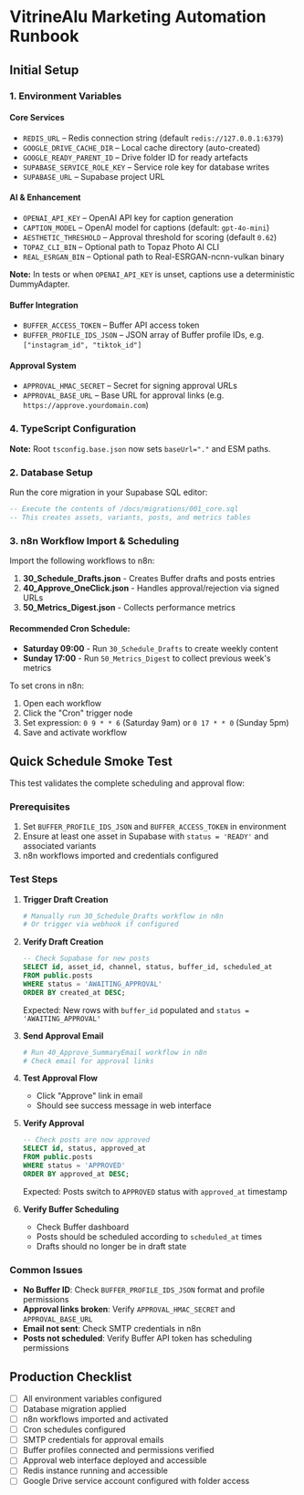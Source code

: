 # VitrineAlu Marketing Automation Runbook

## Initial Setup

### 1. Environment Variables

#### Core Services
- `REDIS_URL` – Redis connection string (default `redis://127.0.0.1:6379`)
- `GOOGLE_DRIVE_CACHE_DIR` – Local cache directory (auto-created)
- `GOOGLE_READY_PARENT_ID` – Drive folder ID for ready artefacts
- `SUPABASE_SERVICE_ROLE_KEY` – Service role key for database writes
- `SUPABASE_URL` – Supabase project URL

#### AI & Enhancement
- `OPENAI_API_KEY` – OpenAI API key for caption generation
- `CAPTION_MODEL` – OpenAI model for captions (default: `gpt-4o-mini`)
- `AESTHETIC_THRESHOLD` – Approval threshold for scoring (default `0.62`)
- `TOPAZ_CLI_BIN` – Optional path to Topaz Photo AI CLI
- `REAL_ESRGAN_BIN` – Optional path to Real-ESRGAN-ncnn-vulkan binary

**Note:** In tests or when `OPENAI_API_KEY` is unset, captions use a deterministic DummyAdapter.

#### Buffer Integration
- `BUFFER_ACCESS_TOKEN` – Buffer API access token
- `BUFFER_PROFILE_IDS_JSON` – JSON array of Buffer profile IDs, e.g. `["instagram_id", "tiktok_id"]`

#### Approval System
- `APPROVAL_HMAC_SECRET` – Secret for signing approval URLs
- `APPROVAL_BASE_URL` – Base URL for approval links (e.g. `https://approve.yourdomain.com`)

### 4. TypeScript Configuration

**Note:** Root `tsconfig.base.json` now sets `baseUrl="."` and ESM paths.

### 2. Database Setup

Run the core migration in your Supabase SQL editor:

```sql
-- Execute the contents of /docs/migrations/001_core.sql
-- This creates assets, variants, posts, and metrics tables
```

### 3. n8n Workflow Import & Scheduling

Import the following workflows to n8n:

1. **30_Schedule_Drafts.json** - Creates Buffer drafts and posts entries
2. **40_Approve_OneClick.json** - Handles approval/rejection via signed URLs  
3. **50_Metrics_Digest.json** - Collects performance metrics

#### Recommended Cron Schedule:
- **Saturday 09:00** - Run `30_Schedule_Drafts` to create weekly content
- **Sunday 17:00** - Run `50_Metrics_Digest` to collect previous week's metrics

To set crons in n8n:
1. Open each workflow
2. Click the "Cron" trigger node
3. Set expression: `0 9 * * 6` (Saturday 9am) or `0 17 * * 0` (Sunday 5pm)
4. Save and activate workflow

## Quick Schedule Smoke Test

This test validates the complete scheduling and approval flow:

### Prerequisites
1. Set `BUFFER_PROFILE_IDS_JSON` and `BUFFER_ACCESS_TOKEN` in environment
2. Ensure at least one asset in Supabase with `status = 'READY'` and associated variants
3. n8n workflows imported and credentials configured

### Test Steps

1. **Trigger Draft Creation**
   ```bash
   # Manually run 30_Schedule_Drafts workflow in n8n
   # Or trigger via webhook if configured
   ```

2. **Verify Draft Creation**
   ```sql
   -- Check Supabase for new posts
   SELECT id, asset_id, channel, status, buffer_id, scheduled_at 
   FROM public.posts 
   WHERE status = 'AWAITING_APPROVAL'
   ORDER BY created_at DESC;
   ```
   
   Expected: New rows with `buffer_id` populated and `status = 'AWAITING_APPROVAL'`

3. **Send Approval Email**
   ```bash
   # Run 40_Approve_SummaryEmail workflow in n8n
   # Check email for approval links
   ```

4. **Test Approval Flow**
   - Click "Approve" link in email
   - Should see success message in web interface
   
5. **Verify Approval**
   ```sql
   -- Check posts are now approved
   SELECT id, status, approved_at 
   FROM public.posts 
   WHERE status = 'APPROVED'
   ORDER BY approved_at DESC;
   ```
   
   Expected: Posts switch to `APPROVED` status with `approved_at` timestamp

6. **Verify Buffer Scheduling**
   - Check Buffer dashboard
   - Posts should be scheduled according to `scheduled_at` times
   - Drafts should no longer be in draft state

### Common Issues

- **No Buffer ID**: Check `BUFFER_PROFILE_IDS_JSON` format and profile permissions
- **Approval links broken**: Verify `APPROVAL_HMAC_SECRET` and `APPROVAL_BASE_URL` 
- **Email not sent**: Check SMTP credentials in n8n
- **Posts not scheduled**: Verify Buffer API token has scheduling permissions

## Production Checklist

- [ ] All environment variables configured
- [ ] Database migration applied
- [ ] n8n workflows imported and activated
- [ ] Cron schedules configured
- [ ] SMTP credentials for approval emails
- [ ] Buffer profiles connected and permissions verified
- [ ] Approval web interface deployed and accessible
- [ ] Redis instance running and accessible
- [ ] Google Drive service account configured with folder access
